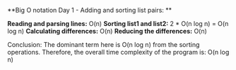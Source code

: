 **Big O notation Day 1 - Adding and sorting list pairs: **

**Reading and parsing lines:** O(n)
**Sorting list1 and list2:** 2 * O(n log n) = O(n log n)
**Calculating differences:** O(n)
**Reducing the differences:** O(n)

Conclusion: The dominant term here is O(n log n) from the sorting operations. Therefore, the overall time complexity of the program is: O(n log n)
